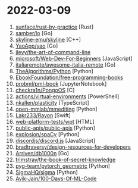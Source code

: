 # 2022-03-09

1. [sunface/rust-by-practice](https://github.com/sunface/rust-by-practice "Practice Rust with challenging examples, exercises and projects to narrow the gap between beginner and skilled-dev.") [Rust]
2. [samber/lo](https://github.com/samber/lo "💥 A Lodash-style Go library based on Go 1.18+ Generics (map, filter, contains, find...)") [Go]
3. [skyline-emu/skyline](https://github.com/skyline-emu/skyline "Run Nintendo Switch homebrew & games on your Android device!") [C++]
4. [YaoApp/yao](https://github.com/YaoApp/yao "Yao A low code engine to create web services and dashboard.") [Go]
5. [jlevy/the-art-of-command-line](https://github.com/jlevy/the-art-of-command-line "Master the command line, in one page") 
6. [microsoft/Web-Dev-For-Beginners](https://github.com/microsoft/Web-Dev-For-Beginners "24 Lessons, 12 Weeks, Get Started as a Web Developer") [JavaScript]
7. [italiaremote/awesome-italia-remote](https://github.com/italiaremote/awesome-italia-remote "A list of remote-friendly or full-remote companies that targets Italian talents.") [Go]
8. [TheAlgorithms/Python](https://github.com/TheAlgorithms/Python "All Algorithms implemented in Python") [Python]
9. [EbookFoundation/free-programming-books](https://github.com/EbookFoundation/free-programming-books "📚 Freely available programming books") 
10. [probml/pml-book](https://github.com/probml/pml-book "Probabilistic Machine Learning - a book series by Kevin Murphy") [JupyterNotebook]
11. [checkra1n/PongoOS](https://github.com/checkra1n/PongoOS "pongoOS") [C]
12. [actions/virtual-environments](https://github.com/actions/virtual-environments "GitHub Actions virtual environments") [PowerShell]
13. [nkallen/plasticity](https://github.com/nkallen/plasticity "") [TypeScript]
14. [open-mmlab/mmediting](https://github.com/open-mmlab/mmediting "OpenMMLab Image and Video Editing Toolbox") [Python]
15. [Lakr233/Rayon](https://github.com/Lakr233/Rayon "yet another SSH machine manager") [Swift]
16. [web-platform-tests/wpt](https://github.com/web-platform-tests/wpt "Test suites for Web platform specs — including WHATWG, W3C, and others") [HTML]
17. [public-apis/public-apis](https://github.com/public-apis/public-apis "A collective list of free APIs") [Python]
18. [explosion/spaCy](https://github.com/explosion/spaCy "💫 Industrial-strength Natural Language Processing (NLP) in Python") [Python]
19. [discordjs/discord.js](https://github.com/discordjs/discord.js "A powerful JavaScript library for interacting with the Discord API") [JavaScript]
20. [bradtraversy/design-resources-for-developers](https://github.com/bradtraversy/design-resources-for-developers "Curated list of design and UI resources from stock photos, web templates, CSS frameworks, UI libraries, tools and much more") 
21. [Arriven/db1000n](https://github.com/Arriven/db1000n "") [Go]
22. [trimstray/the-book-of-secret-knowledge](https://github.com/trimstray/the-book-of-secret-knowledge "A collection of inspiring lists, manuals, cheatsheets, blogs, hacks, one-liners, cli/web tools and more.") 
23. [pyg-team/pytorch_geometric](https://github.com/pyg-team/pytorch_geometric "Graph Neural Network Library for PyTorch") [Python]
24. [SigmaHQ/sigma](https://github.com/SigmaHQ/sigma "Generic Signature Format for SIEM Systems") [Python]
25. [Avik-Jain/100-Days-Of-ML-Code](https://github.com/Avik-Jain/100-Days-Of-ML-Code "100 Days of ML Coding") 
